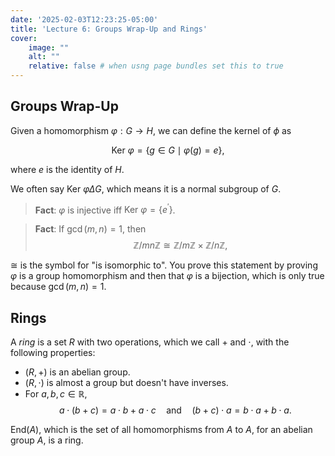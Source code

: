 ```yaml
---
date: '2025-02-03T12:23:25-05:00'
title: 'Lecture 6: Groups Wrap-Up and Rings'
cover:
    image: ""
    alt: ""
    relative: false # when usng page bundles set this to true
---
```


## Groups Wrap-Up

Given a homomorphism $\varphi : G \to H$, we can define the kernel of $\phi$ as

$$\text{Ker } \varphi = \{g \in G \mid \varphi(g) = e\},$$

where $e$ is the identity of $H$.

We often say $\text{Ker } \varphi \Delta G$, which means it is a normal subgroup of $G$.

> **Fact**: $\varphi$ is injective iff $\text{Ker } \varphi = \{e^\prime\}$.

> **Fact**: If $\gcd(m,n) = 1$, then
> $$\mathbb{Z}/{mn\mathbb{Z}} \cong \mathbb{Z} / {m\mathbb{Z}} \times \mathbb{Z} / {n\mathbb{Z}},$$

$\cong$ is the symbol for "is isomorphic to". You prove this statement by proving $\varphi$ is a group homomorphism and then that $\varphi$ is a bijection, which is only true because $\gcd(m,n) = 1$.

## Rings

A *ring* is a set $R$ with two operations, which we call $+$ and $\cdot$, with the following properties:
- $(R,+)$ is an abelian group.
- $(R,\cdot)$ is almost a group but doesn't have inverses.
- For $a,b,c \in \mathbb{R}$,
$$a\cdot(b+c) = a\cdot b + a\cdot c \quad\text{and}\quad (b+c)\cdot a = b\cdot a + b\cdot a.$$

$\text{End}(A)$, which is the set of all homomorphisms from $A$ to $A$, for an abelian group $A$, is a ring.